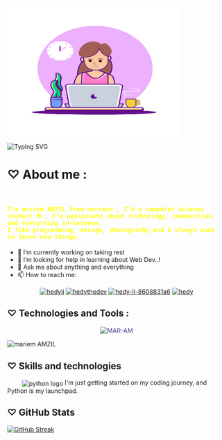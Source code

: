 <img src="main-qimg-a6dc26a08bb184c176bd420d149829b5.gif"
     height="300px" width ="400px">

  <img src="https://readme-typing-svg.demolab.com?font=VT323&size=28&duration=4896&pause=&color=000000&center=true&vCenter=true&multiline=true&width=500&height=100&lines=%E2%99%A1+Hello+everyone!+I am+MAR-AM+%E2%99%A1;Welcome+to+my+profile!" alt="Typing SVG" /></a>


<!--<h2 align="Center">  Hi 👋🏻 there, I'm <span style="color:orangered;font-weight:bold">MAR-AM</span <img src="https://media.giphy.com/media/WUlplcMpOCEmTGBtBW/giphy.gif" width="30"> </h2>-->
<!--<p align="left"> <img src="https://komarev.com/ghpvc/?username=mariem_AMZIL" alt="MAR-AM" /> </p>-->

<!--[![HitCount](http://hits.dwyl.com/Raghav-byte/Raghav-byte.svg)](http://hits.dwyl.com//Raghav-byte)-->
 <h1> ♡ About me :</h1> <br>
    <h4 style="font-family:courier;color:yellow">
         I'm mariem AMZIL from morroco , I'm a computer science student 🤓 , I'm passionate about technology, communities, and everything in-between. <br>
         I like programming, design, photography and I always want to learn new things.<br> </h4>
         
- 🔭 I’m currently working on taking rest <br>
- 🤔 I’m looking for help in learning about Web Dev..! <br>
- 💬 Ask me about anything and everything <br>
- 📫 How to reach me: <br>
</h4>
    <p align="center">
<a href="mariemamzil8@gmail.com" target="blank"><img align="center" src="https://cdn.jsdelivr.net/npm/simple-icons@3.0.1/icons/gmail.svg" alt="hedyli" height="52" width="40" /></a>
<a href="https://www.instagram.com/maram_dev/" target="blank"><img align="center" src="https://cdn.jsdelivr.net/npm/simple-icons@3.0.1/icons/instagram.svg" alt="hedythedev" height="52" width="40" /></a>
<a href="https://wa.me/+212648771444" target="blank"><img align="center" src="https://cdn.jsdelivr.net/npm/simple-icons@3.0.1/icons/whatsapp.svg" alt="hedy-li-8608831a6" height="52" width="40" /></a>
<a href=" " target="blank"><img align="center" src="https://cdn.jsdelivr.net/npm/simple-icons@3.0.1/icons/stackoverflow.svg" alt="hedy" height="52" width="40" /></a>
</p>  



## ♡ Technologies and Tools :










<p align="center" width ="700px"><img style="color: darkslateblue" align="center" src="https://github-readme-stats.vercel.app/api/top-langs?username=MAR-AM&show_icons=true&locale=en&layout=compact" alt="MAR-AM" /></p>





<img alt="mariem AMZIL" src="https://github-readme-stats.vercel.app/api?username=MAR-AM&&show_icons=true&title_color=ffffff&icon_color=bb2acf&text_color=daf7dc&bg_color=151515" >
<!-- <p><img align="center" src="https://github-readme-streak-stats.herokuapp.com/?user=MAR-AM&" alt="MAR-AM" /></p> -->
<!-- [![GitHub Streak](https://streak-stats.demolab.com/?user=MAR-AM&theme=dracula)](https://git.io/streak-stats)
 -->

 ## ♡ Skills and technologies
<img width="30" /> <img src="https://cdn.jsdelivr.net/gh/devicons/devicon/icons/python/python-original.svg" align="center" height="30" alt="python logo"  />
I'm just getting started on my coding journey, and Python is my launchpad.

## ♡ GitHub Stats
[![GitHub Streak](https://streak-stats.demolab.com/?user=MAR-AM&theme=dracula)](https://git.io/streak-stats)

